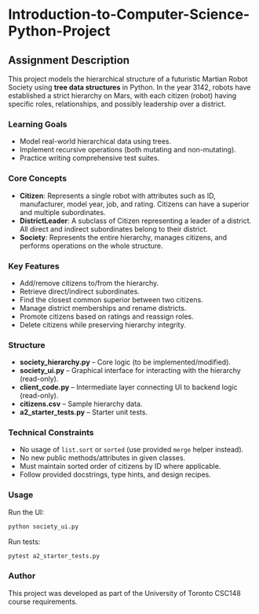 # Introduction-to-Computer-Science-Python-Project

## Assignment Description

This project models the hierarchical structure of a futuristic Martian Robot Society using **tree data structures** in Python. 
In the year 3142, robots have established a strict hierarchy on Mars, with each citizen (robot) having specific roles, relationships, 
and possibly leadership over a district.

### Learning Goals
- Model real-world hierarchical data using trees.
- Implement recursive operations (both mutating and non-mutating).
- Practice writing comprehensive test suites.

### Core Concepts
- **Citizen**: Represents a single robot with attributes such as ID, manufacturer, model year, job, and rating. 
  Citizens can have a superior and multiple subordinates.
- **DistrictLeader**: A subclass of Citizen representing a leader of a district. All direct and indirect subordinates belong to their district.
- **Society**: Represents the entire hierarchy, manages citizens, and performs operations on the whole structure.

### Key Features
- Add/remove citizens to/from the hierarchy.
- Retrieve direct/indirect subordinates.
- Find the closest common superior between two citizens.
- Manage district memberships and rename districts.
- Promote citizens based on ratings and reassign roles.
- Delete citizens while preserving hierarchy integrity.

### Structure
- **society_hierarchy.py** – Core logic (to be implemented/modified).
- **society_ui.py** – Graphical interface for interacting with the hierarchy (read-only).
- **client_code.py** – Intermediate layer connecting UI to backend logic (read-only).
- **citizens.csv** – Sample hierarchy data.
- **a2_starter_tests.py** – Starter unit tests.

### Technical Constraints
- No usage of `list.sort` or `sorted` (use provided `merge` helper instead).
- No new public methods/attributes in given classes.
- Must maintain sorted order of citizens by ID where applicable.
- Follow provided docstrings, type hints, and design recipes.

### Usage
Run the UI:
```bash
python society_ui.py
```

Run tests:
```bash
pytest a2_starter_tests.py
```

### Author
This project was developed as part of the University of Toronto CSC148 course requirements.
